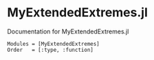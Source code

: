 # MyExtendedExtremes.jl

Documentation for MyExtendedExtremes.jl


```@autodocs
Modules = [MyExtendedExtremes]
Order   = [:type, :function]
```
